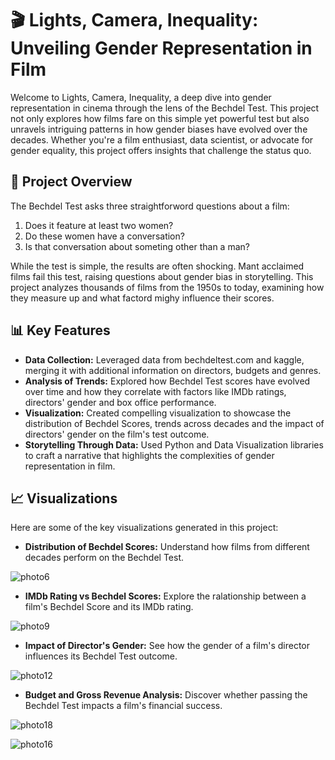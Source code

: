 # 🎬 Lights, Camera, Inequality: Unveiling Gender Representation in Film

Welcome to Lights, Camera, Inequality, a deep dive into gender representation in cinema through the lens of the Bechdel Test. This project not only explores how films fare on this simple yet powerful test but also unravels intriguing patterns in how gender biases have evolved over the decades. Whether you're a film enthusiast, data scientist, or advocate for gender equality, this project offers insights that challenge the status quo.

## 🌟 Project Overview

The Bechdel Test asks three straightforword questions about a film:

1. Does it feature at least two women?
2. Do these women have a conversation?
3. Is that conversation about someting other than a man?

While the test is simple, the results are often shocking. Mant acclaimed films fail this test, raising questions about gender bias in storytelling. This project analyzes thousands of films from the 1950s to today, examining how they measure up and what factord mighy influence their scores.

## 📊 Key Features

- **Data Collection:** Leveraged data from bechdeltest.com and kaggle, merging it with additional information on directors, budgets and genres.
- **Analysis of Trends:** Explored how Bechdel Test scores have evolved over time and how they correlate with factors like IMDb ratings, directors' gender and box office performance.
- **Visualization:** Created compelling visualization to showcase the distribution of Bechdel Scores, trends across decades and the impact of directors' gender on the film's test outcome.
- **Storytelling Through Data:** Used Python and Data Visualization libraries to craft a narrative that highlights the complexities of gender representation in film.

## 📈 Visualizations

Here are some of the key visualizations generated in this project:
- **Distribution of Bechdel Scores:** Understand how films from different decades perform on the Bechdel Test.

![photo6](https://github.com/user-attachments/assets/7f57e77f-4a57-4fb1-a3f8-9066ac5811b5)

- **IMDb Rating vs Bechdel Scores:** Explore the ralationship between a film's Bechdel Score and its IMDb rating.

![photo9](https://github.com/user-attachments/assets/7d9558e8-454c-49bf-a56d-89e13f15f8c5)

- **Impact of Director's Gender:** See how the gender of a film's director influences its Bechdel Test outcome.

![photo12](https://github.com/user-attachments/assets/f3ef28a2-688e-4d2d-860e-addb70f2e5ba)

- **Budget and Gross Revenue Analysis:** Discover whether passing the Bechdel Test impacts a film's financial success.

![photo18](https://github.com/user-attachments/assets/8e123798-930a-447f-a0b2-d5911c8f880c)    


![photo16](https://github.com/user-attachments/assets/dd3c17db-920e-483f-8671-cabd264f9508)

